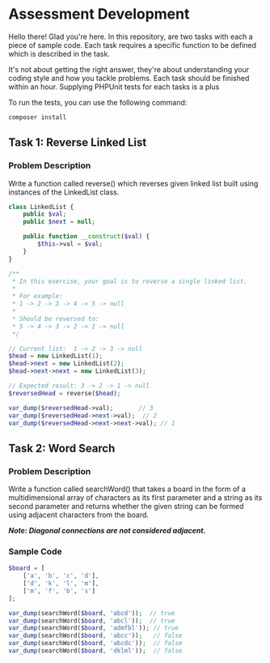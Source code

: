 # Assessment Development

Hello there! Glad you're here. In this repository, are two tasks with each a piece of sample code. Each task requires a
specific function to be defined which is described in the task.

It's not about getting the right answer, they're about understanding your coding style and how you tackle problems.
Each task should be finished within an hour. Supplying PHPUnit tests for each tasks is a plus

To run the tests, you can use the following command:

```bash
composer install
```

## Task 1: Reverse Linked List

### Problem Description

Write a function called reverse() which reverses given linked list built using instances
of the LinkedList class.

```php
class LinkedList {
    public $val;
    public $next = null;

    public function __construct($val) {
        $this->val = $val;
    }
}

/** 
 * In this exercise, your goal is to reverse a single linked list.
 *  
 * For example:  
 * 1 -> 2 -> 3 -> 4 -> 5 -> null 
 * 
 * Should be reversed to: 
 * 5 -> 4 -> 3 -> 2 -> 1 -> null 
 */ 

// Current list:  1 -> 2 -> 3 -> null
$head = new LinkedList(1);
$head->next = new LinkedList(2);
$head->next->next = new LinkedList(3);

// Expected result: 3 -> 2 -> 1 -> null
$reversedHead = reverse($head);

var_dump($reversedHead->val);       // 3
var_dump($reversedHead->next->val);  // 2
var_dump($reversedHead->next->next->val); // 1
```

## Task 2: Word Search

### Problem Description

Write a function called searchWord() that takes a board in the form of a
multidimensional array of characters as its first parameter and a string as its second
parameter and returns whether the given string can be formed using adjacent
characters from the board.

***Note: Diagonal connections are not considered adjacent.***

### Sample Code

```php
$board = [
    ['a', 'b', 'c', 'd'],
    ['d', 'k', 'l', 'm'],
    ['m', 'f', 'b', 's']
];

var_dump(searchWord($board, 'abcd'));  // true
var_dump(searchWord($board, 'abcl'));  // true
var_dump(searchWord($board, 'admfbl')); // true
var_dump(searchWord($board, 'abcc'));   // false
var_dump(searchWord($board, 'abcdc'));  // false
var_dump(searchWord($board, 'dklml'));  // false
```